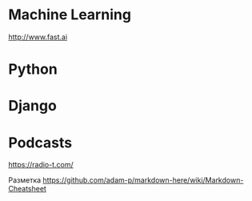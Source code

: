 # Machine Learning
http://www.fast.ai

# Python

# Django

# Podcasts
https://radio-t.com/


Разметка https://github.com/adam-p/markdown-here/wiki/Markdown-Cheatsheet
